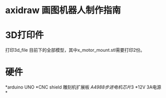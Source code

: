 # axidraw 画图机器人制作指南

# 3D打印件
打印3d_file 目前下的全部模型，其中x_motor_mount.stl需要打印2份。

# 硬件
*arduino UNO
*CNC shield 雕刻机扩展板
*A4988步进电机芯片*3
*12V 3A电源
*
